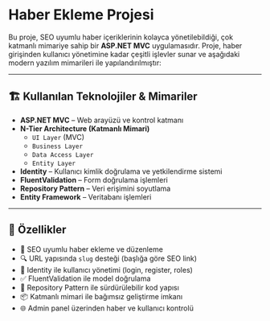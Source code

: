 # Haber Ekleme Projesi

Bu proje, SEO uyumlu haber içeriklerinin kolayca yönetilebildiği, çok katmanlı mimariye sahip bir **ASP.NET MVC** uygulamasıdır. Proje, haber girişinden kullanıcı yönetimine kadar çeşitli işlevler sunar ve aşağıdaki modern yazılım mimarileri ile yapılandırılmıştır:

---

## 🏗️ Kullanılan Teknolojiler & Mimariler

- **ASP.NET MVC** – Web arayüzü ve kontrol katmanı
- **N-Tier Architecture (Katmanlı Mimari)**  
  - `UI Layer` (MVC)
  - `Business Layer`
  - `Data Access Layer`
  - `Entity Layer`
- **Identity** – Kullanıcı kimlik doğrulama ve yetkilendirme sistemi
- **FluentValidation** – Form doğrulama işlemleri
- **Repository Pattern** – Veri erişimini soyutlama
- **Entity Framework** – Veritabanı işlemleri

---

## 🚀 Özellikler

- 📰 SEO uyumlu haber ekleme ve düzenleme
- 🔍 URL yapısında `slug` desteği (başlığa göre SEO link)
- 🔐 Identity ile kullanıcı yönetimi (login, register, roles)
- ✅ FluentValidation ile model doğrulama
- 📁 Repository Pattern ile sürdürülebilir kod yapısı
- 📦 Katmanlı mimari ile bağımsız geliştirme imkanı
- 🌐 Admin panel üzerinden haber ve kullanıcı kontrolü

